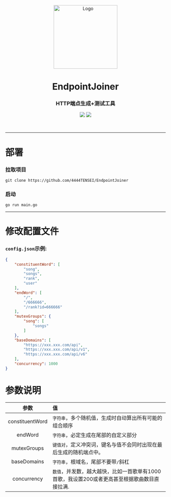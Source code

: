<p align="center"><img src="https://testingcf.jsdelivr.net/gh/4444TENSEI/CDN/img/avatar/AngelDog/AngelDog-rounded.png" alt="Logo"
    width="200" height="200"/></p>
<h1 align="center">EndpointJoiner</h1>
<h3 align="center">HTTP端点生成+测试工具</h3>
<p align="center">
    <img src="https://img.shields.io/badge/Go-00ADD8?style=for-the-badge&logo=go&logoColor=white" />
    <img src="https://img.shields.io/badge/json-5E5C5C?style=for-the-badge&logo=json&logoColor=white" />
</p>


<br/>



<hr/>

# 部署

### 拉取项目

```
git clone https://github.com/4444TENSEI/EndpointJoiner
```

### 启动

```
go run main.go
```



<hr/>

# 修改配置文件

### `config.json`示例:

```json
{
    "constituentWord": [
        "song",
        "songs",
        "rank",
        "user"
    ],
    "endWord": [
        "/",
        "/666666",
        "/rank?id=666666"
    ],
    "mutexGroups": {
        "song": [
            "songs"
        ]
    },
    "baseDomains": [
        "https://xxx.xxx.com/api",
        "https://xxx.xxx.com/api/v1",
        "https://xxx.xxx.com/api/v6"
    ],
    "concurrency": 1000
}
```

# 参数说明

|       参数       | 值                                                           |
| :--------------: | :----------------------------------------------------------- |
|      constituentWord      | `字符串`，多个随机值，生成时自动算出所有可能的组合顺序 |
|   endWord   | `字符串`，必定生成在尾部的自定义部分 |
| mutexGroups | `键值对`，定义冲突词，键名与值不会同时出现在最后生成的随机端点中。 |
|     baseDomains     | `字符串`，根域名，尾部不要带``/``斜杠 |
| concurrency | `数值`，并发数，越大越快，比如一首歌单有1000首歌，我设置200或者更高甚至根据歌曲数目直接拉满. |



